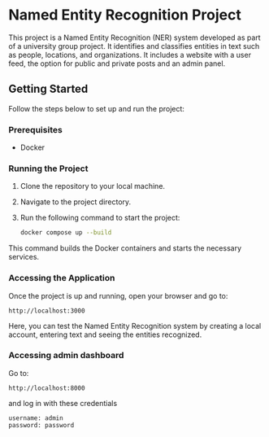 # Named Entity Recognition Project

This project is a Named Entity Recognition (NER) system developed as part of a university group project. It identifies and classifies entities in text such as people, locations, and organizations.
It includes a website with a user feed, the option for public and private posts and an admin panel.

## Getting Started

Follow the steps below to set up and run the project:

### Prerequisites

- Docker

### Running the Project

1. Clone the repository to your local machine.
2. Navigate to the project directory.
3. Run the following command to start the project:

   ```bash
   docker compose up --build
   ```

This command builds the Docker containers and starts the necessary services.

### Accessing the Application

Once the project is up and running, open your browser and go to:

```
http://localhost:3000
```

Here, you can test the Named Entity Recognition system by creating a local account, entering text and seeing the entities recognized.

### Accessing admin dashboard

Go to:

```
http://localhost:8000
```

and log in with these credentials

```
username: admin
password: password
```
